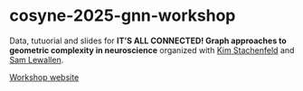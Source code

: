 # cosyne-2025-gnn-workshop

Data, tutuorial and slides for **IT’S ALL CONNECTED! Graph approaches to geometric complexity in neuroscience** organized with [Kim Stachenfeld](https://neurokim.com/) and [Sam Lewallen](https://scholar.google.com/citations?user=f17bjxcAAAAJ&hl=en).

[Workshop website](https://sites.google.com/bu.edu/gnnworkshop-cosyne2025/home)
